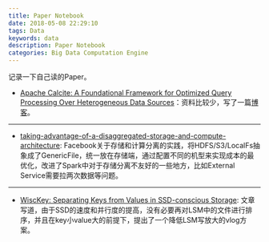 ```yaml
---
title: Paper Notebook
date: 2018-05-08 22:29:10
tags: Data
keywords: data
description: Paper Notebook
categories: Big Data Computation Engine
---
```

记录一下自己读的Paper。

* [Apache Calcite: A Foundational Framework for Optimized Query Processing Over Heterogeneous Data Sources](https://arxiv.org/abs/1802.10233)：资料比较少，写了一篇[博客](http://www.liaojiayi.com/calcite-paper/)。

***

* [taking-advantage-of-a-disaggregated-storage-and-compute-architecture](https://databricks.com/session/taking-advantage-of-a-disaggregated-storage-and-compute-architecture): Facebook关于存储和计算分离的实践，将HDFS/S3/LocalFs抽象成了GenericFile，统一放在存储端，通过配置不同的机型来实现成本的最优化，改进了Spark中对于存储分离不友好的一些地方，比如External Service需要拉两次数据等问题。

***

* [WiscKey: Separating Keys from Values
in SSD-conscious Storage](https://www.usenix.org/system/files/conference/fast16/fast16-papers-lu.pdf): 文章写道，由于SSD的速度和并行度的提高，没有必要再对LSM中的文件进行排序，并且在key小value大的前提下，提出了一个降低LSM写放大的vlog方案。


